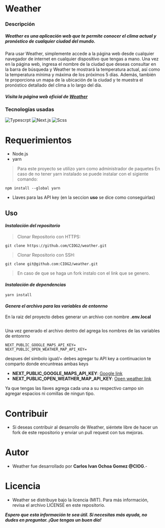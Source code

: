 # Weather
### Descripción
##### _Weather es una aplicación web que te permite conocer el clima actual y pronóstico de cualquier ciudad del mundo._
Para usar Weather, simplemente accede a la página web desde cualquier navegador de internet en cualquier dispositivo que tengas a mano. Una vez en la página web, ingresa el nombre de la ciudad que deseas consultar en la barra de búsqueda y Weather te mostrará la temperatura actual, así como la temperatura mínima y máxima de los próximos 5 días. Además, también te proporciona un mapa de la ubicación de la ciudad y te muestra el pronóstico detallado del clima a lo largo del día.
##### Visita la página web oficial de [Weather](https://weather-ciog.vercel.app/)

### Tecnologías usadas
![Typescrpt](https://img.shields.io/static/v1?style=for-the-badge&message=Typescript&color=222222&logo=Typescript&logoColor=1572B6&label=)
![Next.js](https://img.shields.io/static/v1?style=for-the-badge&message=Next.js&color=000000&logo=Next.js&logoColor=FFFFFF&label=)
![Scss](https://img.shields.io/static/v1?style=for-the-badge&message=Sass&color=CC6699&logo=Sass&logoColor=FFFFFF&label=)

# Requerimientos
- Node.js
- yarn
> Para este proyecto se utilizo yarn como administrador de paquetes 
>En caso de no tener yarn instalado se puede instalar con el sigiente comando:
```
npm install --global yarn
```

- Llaves para las API key (en la seccion **uso** se dice como conseguirlas)
 

## Uso

#### _Instalación del repositorio_
> Clonar Repositorio con HTTPS:
```
git clone https://github.com/CIOG2/weather.git
```

> Clonar Repositorio con SSH:
```
git clone git@github.com:CIOG2/weather.git
```
> En caso de que se haga un fork instalo con el link que se genero.

#### _Instalación de dependencias_

```
yarn install
```
#### _Genera el archivo para las variables de entonrno_
En la raiz del proyecto debes generar un archivo con nombre **.env.local**
```
```
Una vez generado el archivo dentro del agrega los nombres de las variables de entonrno
```
NEXT_PUBLIC_GOOGLE_MAPS_API_KEY=
NEXT_PUBLIC_OPEN_WEATHER_MAP_API_KEY=
```
despues del simbolo igual/= debes agregar tu API key a continuacion te comparto donde encuntreas ambas keys

- **NEXT_PUBLIC_GOOGLE_MAPS_API_KEY**: [Google link](https://cloud.google.com/cloud-console?utm_source=google&utm_medium=cpc&utm_campaign=latam-MX-all-es-dr-BKWS-all-all-trial-e-dr-1605194-LUAC0016056&utm_content=text-ad-none-any-DEV_c-CRE_540885993595-ADGP_Hybrid%20%7C%20BKWS%20-%20EXA%20%7C%20Txt%20~%20Management-Tools_Console-KWID_43700065922079841-kwd-844840188897&utm_term=KW_google%20console-ST_Google%20Console&gclid=Cj0KCQjwi46iBhDyARIsAE3nVrbzdBkWJ7WXclxVoqnEFVH6805WKfngSfaKydof1R5-gzP1x5R7uxUaAuJPEALw_wcB&gclsrc=aw.ds&hl=es)
- **NEXT_PUBLIC_OPEN_WEATHER_MAP_API_KEY**: [Open weather link](https://home.openweathermap.org/users/sign_up)

Ya que tengas las llaves agrega cada una a su respectivo campo sin agregar espacios ni comillas de ningun tipo.

# Contribuir
- Si deseas contribuir al desarrollo de Weather, siéntete libre de hacer un fork de este repositorio y enviar un pull request con tus mejoras.

# Autor
- Weather fue desarrollado por **Carlos Ivan Ochoa Gomez @CIOG**.- 

# Licencia
- Weather se distribuye bajo la licencia (MIT). Para más información, revisa el archivo LICENSE en este repositorio.

**_Espero que esta información te sea útil. Si necesitas más ayuda, no dudes en preguntar. ¡Que tengas un buen día!_**